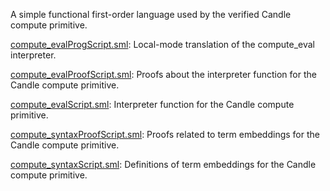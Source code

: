 A simple functional first-order language used by the verified Candle compute
primitive.


[compute_evalProgScript.sml](compute_evalProgScript.sml):
Local-mode translation of the compute_eval interpreter.

[compute_evalProofScript.sml](compute_evalProofScript.sml):
Proofs about the interpreter function for the Candle compute primitive.

[compute_evalScript.sml](compute_evalScript.sml):
Interpreter function for the Candle compute primitive.

[compute_syntaxProofScript.sml](compute_syntaxProofScript.sml):
Proofs related to term embeddings for the Candle compute primitive.

[compute_syntaxScript.sml](compute_syntaxScript.sml):
Definitions of term embeddings for the Candle compute primitive.
